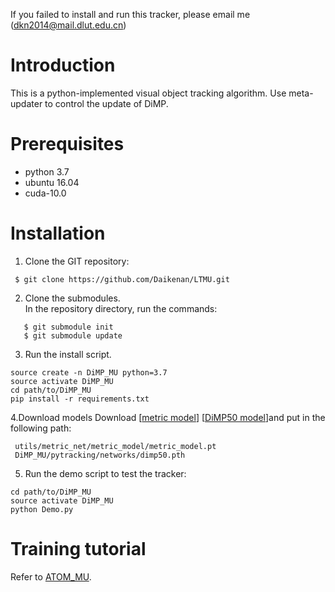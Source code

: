 
If you failed to install and run this tracker, please email me (<dkn2014@mail.dlut.edu.cn>)

# Introduction

This is a python-implemented visual object tracking algorithm. Use meta-updater to control the update of DiMP.

# Prerequisites

* python 3.7
* ubuntu 16.04
* cuda-10.0 

# Installation
1. Clone the GIT repository:
```
 $ git clone https://github.com/Daikenan/LTMU.git
```
2. Clone the submodules.  
   In the repository directory, run the commands:
```
   $ git submodule init  
   $ git submodule update
```
3. Run the install script. 
```
source create -n DiMP_MU python=3.7
source activate DiMP_MU
cd path/to/DiMP_MU
pip install -r requirements.txt
```
4.Download models
Download [[metric model](https://drive.google.com/open?id=1o-btxlWWA6GlbwMGCGkzn2vAw9qv8D2z)] [[DiMP50 model](https://drive.google.com/file/d/1qgachgqks2UGjKx-GdO1qylBDdB1f9KN/view)]and put in the following path:

```
 utils/metric_net/metric_model/metric_model.pt
 DiMP_MU/pytracking/networks/dimp50.pth
 ```
5. Run the demo script to test the tracker:
```
cd path/to/DiMP_MU
source activate DiMP_MU
python Demo.py
```
# Training tutorial
Refer to [ATOM_MU](https://github.com/Daikenan/LTMU/tree/master/ATOM_MU).
